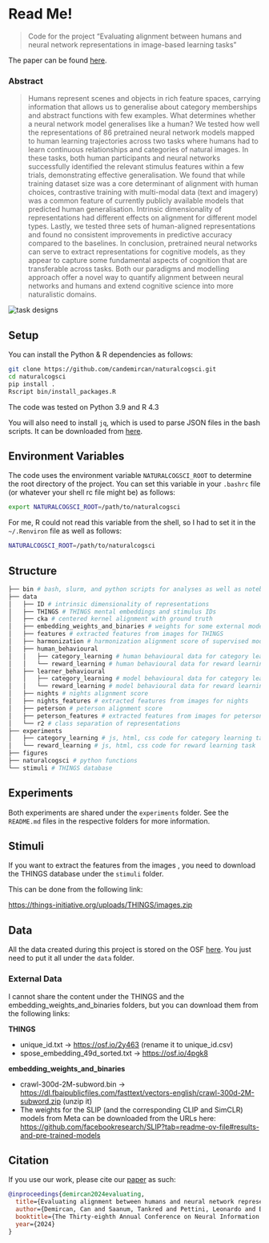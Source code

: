 # Read Me!

> Code for the project “Evaluating alignment between humans and neural network representations in image-based learning tasks”

The paper can be found [here](https://openreview.net/forum?id=8i6px5W1Rf&referrer=%5BAuthor%20Console%5D(%2Fgroup%3Fid%3DNeurIPS.cc%2F2024%2FConference%2FAuthors%23your-submissions)).

<!-- WARNING: THIS FILE WAS AUTOGENERATED! DO NOT EDIT! -->

### Abstract

> Humans represent scenes and objects in rich feature spaces, carrying information that allows us to generalise about category memberships and abstract functions with few examples. What determines whether a neural network model generalises like a human? We tested how well the representations of $86$ pretrained neural network models mapped to human learning trajectories across two tasks where humans had to learn continuous relationships and categories of natural images. In these tasks, both human participants and neural networks successfully identified the relevant stimulus features within a few trials, demonstrating effective generalisation. We found that while training dataset size was a core determinant of alignment with human choices, contrastive training with multi-modal data (text and imagery) was a common feature of currently publicly available models that predicted human generalisation. Intrinsic dimensionality of representations had different effects on alignment for different model types. Lastly, we tested three sets of human-aligned representations and found no consistent improvements in predictive accuracy compared to the baselines. In conclusion, pretrained neural networks can serve to extract representations for cognitive models, as they appear to capture some fundamental aspects of cognition that are transferable across tasks. Both our paradigms and modelling approach offer a novel way to quantify alignment between neural networks and humans and extend cognitive science into more naturalistic domains.


![task designs](./figures/task_designs.svg)

## Setup

You can install the Python & R dependencies as follows:

``` bash
git clone https://github.com/candemircan/naturalcogsci.git
cd naturalcogsci
pip install .
Rscript bin/install_packages.R
```

The code was tested on Python 3.9 and R 4.3

You will also need to install `jq`, which is used to parse JSON files in the bash scripts. It can be downloaded from [here](https://jqlang.github.io/jq/download/).

## Environment Variables

The code uses the environment variable `NATURALCOGSCI_ROOT` to determine
the root directory of the project. You can set this variable in your
`.bashrc` file (or whatever your shell rc file might be) as follows:

``` bash
export NATURALCOGSCI_ROOT=/path/to/naturalcogsci
```

For me, R could not read this variable from the shell, so I had to set
it in the `~/.Renviron` file as well as follows:

``` bash
NATURALCOGSCI_ROOT=/path/to/naturalcogsci
```

## Structure

``` bash
├── bin # bash, slurm, and python scripts for analyses as well as notebooks for visualisations
├── data
│   ├── ID # intrinsic dimensionality of representations
│   ├── THINGS # THINGS mental embeddings and stimulus IDs
│   ├── cka # centered kernel alignment with ground truth
│   ├── embedding_weights_and_binaries # weights for some external models
│   ├── features # extracted features from images for THINGS
│   ├── harmonization # harmonization alignment score of supervised models
│   ├── human_behavioural
│   │   ├── category_learning # human behavioural data for category learning task
│   │   └── reward_learning # human behavioural data for reward learning task
│   ├── learner_behavioural
│   │   ├── category_learning # model behavioural data for category learning task
│   │   └── reward_learning # model behavioural data for reward learning task
│   ├── nights # nights alignment score
│   ├── nights_features # extracted features from images for nights
│   ├── peterson # peterson alignment score
│   ├── peterson_features # extracted features from images for peterson
│   └── r2 # class separation of representations
├── experiments 
│   ├── category_learning # js, html, css code for category learning task
│   └── reward_learning # js, html, css code for reward learning task
├── figures 
├── naturalcogsci # python functions
└── stimuli # THINGS database
```

## Experiments

Both experiments are shared under the `experiments` folder. See the
`README.md` files in the respective folders for more information.

## Stimuli

If you want to extract the features from the images , you need to
download the THINGS database under the `stimuli` folder.

This can be done from the following link:

<https://things-initiative.org/uploads/THINGS/images.zip>

## Data

All the data created during this project is stored on the OSF [here](https://osf.io/h3t52/). You just need to put it all under the `data` folder.

### External Data

I cannot share the content under the THINGS and the embedding_weights_and_binaries folders, but you can download them from the following links:

**THINGS**

- unique_id.txt -> https://osf.io/2y463 (rename it to unique_id.csv)
- spose_embedding_49d_sorted.txt -> https://osf.io/4pgk8

**embedding_weights_and_binaries**

- crawl-300d-2M-subword.bin -> https://dl.fbaipublicfiles.com/fasttext/vectors-english/crawl-300d-2M-subword.zip (unzip it)
- The weights for the SLIP (and the corresponding CLIP and SimCLR) models from Meta can be downloaded from the URLs here: https://github.com/facebookresearch/SLIP?tab=readme-ov-file#results-and-pre-trained-models

## Citation

If you use our work, please cite our
[paper](https://openreview.net/forum?id=8i6px5W1Rf&referrer=%5BAuthor%20Console%5D(%2Fgroup%3Fid%3DNeurIPS.cc%2F2024%2FConference%2FAuthors%23your-submissions)) as such:

``` bibtex
@inproceedings{demircan2024evaluating,
  title={Evaluating alignment between humans and neural network representations in image-based learning tasks},
  author={Demircan, Can and Saanum, Tankred and Pettini, Leonardo and Binz, Marcel and Baczkowski, Blazej M and Doeller, Christian F and Garvert, Mona M and Schulz, Eric},
  booktitle={The Thirty-eighth Annual Conference on Neural Information Processing Systems},
  year={2024}
}
```
